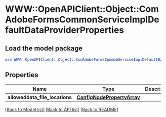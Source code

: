 # WWW::OpenAPIClient::Object::ComAdobeFormsCommonServiceImplDefaultDataProviderProperties

## Load the model package
```perl
use WWW::OpenAPIClient::Object::ComAdobeFormsCommonServiceImplDefaultDataProviderProperties;
```

## Properties
Name | Type | Description | Notes
------------ | ------------- | ------------- | -------------
**alloweddata_file_locations** | [**ConfigNodePropertyArray**](ConfigNodePropertyArray.md) |  | [optional] 

[[Back to Model list]](../README.md#documentation-for-models) [[Back to API list]](../README.md#documentation-for-api-endpoints) [[Back to README]](../README.md)


